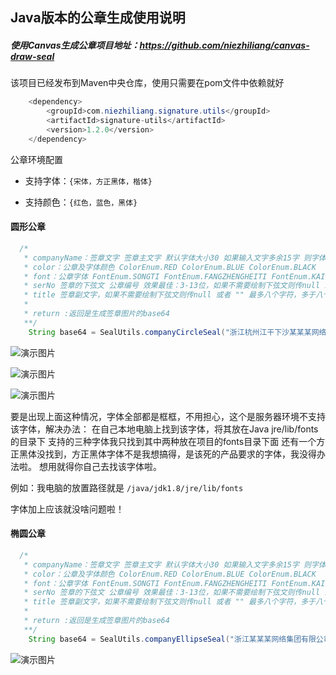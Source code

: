 ## Java版本的公章生成使用说明

##### 使用Canvas生成公章项目地址：https://github.com/niezhiliang/canvas-draw-seal

该项目已经发布到Maven中央仓库，使用只需要在pom文件中依赖就好

```java
    <dependency>
        <groupId>com.niezhiliang.signature.utils</groupId>
        <artifactId>signature-utils</artifactId>
        <version>1.2.0</version>
    </dependency>

```
公章环境配置

- 支持字体：`{宋体，方正黑体，楷体}`

- 支持颜色：`{红色，蓝色，黑体}`

#### 圆形公章

```java
  /*
   * companyName：签章文字 签章主文字 默认字体大小30 如果输入文字多余15字 则字体会自动缩小为23
   * color：公章及字体颜色 ColorEnum.RED ColorEnum.BLUE ColorEnum.BLACK 
   * font：公章字体 FontEnum.SONGTI FontEnum.FANGZHENGHEITI FontEnum.KAITI 
   * serNo 签章的下弦文 公章编号 效果最佳：3-13位，如果不需要绘制下弦文则传null 或者 ""
   * title 签章副文字，如果不需要绘制下弦文则传null 或者 "" 最多八个字符，多于八个字符会覆盖掉主文字
   * 
   * return :返回是生成签章图片的base64
   **/
    String base64 = SealUtils.companyCircleSeal("浙江杭州江干下沙某某某网络集团有限公司",ColorEnum.RED,FontEnum.SONGTI,"1234567899876","合同专用");
```

![演示图片](https://github.com/niezhiliang/signature-utils/blob/master/imgs/%E9%BB%91%E4%BD%93.png)

![演示图片](https://github.com/niezhiliang/signature-utils/blob/master/imgs/%E6%A5%B7%E4%BD%93.png)

![演示图片](https://github.com/niezhiliang/signature-utils/blob/master/imgs/%E6%96%B9%E6%AD%A3%E9%BB%91%E4%BD%93.png)

要是出现上面这种情况，字体全部都是框框，不用担心，这个是服务器环境不支持该字体，解决办法：
在自己本地电脑上找到该字体，将其放在Java jre/lib/fonts的目录下 支持的三种字体我只找到其中两种放在项目的fonts目录下面 还有一个方正黑体没找到，方正黑体字体不是我想搞得，是该死的产品要求的字体，我没得办法啦。
想用就得你自己去找该字体啦。

例如：我电脑的放置路径就是 `/java/jdk1.8/jre/lib/fonts`

字体加上应该就没啥问题啦！

#### 椭圆公章
```java
  /*
   * companyName：签章文字 签章主文字 默认字体大小30 如果输入文字多余15字 则字体会自动缩小为23
   * color：公章及字体颜色 ColorEnum.RED ColorEnum.BLUE ColorEnum.BLACK 
   * font：公章字体 FontEnum.SONGTI FontEnum.FANGZHENGHEITI FontEnum.KAITI 
   * serNo 签章的下弦文 公章编号 效果最佳：3-13位，如果不需要绘制下弦文则传null 或者 ""
   * title 签章副文字，如果不需要绘制下弦文则传null 或者 "" 最多八个字符，多于八个字符会覆盖掉主文字
   * 
   * return :返回是生成签章图片的base64
   **/
    String base64 = SealUtils.companyEllipseSeal("浙江某某某网络集团有限公司",ColorEnum.RED,FontEnum.SONGTI,"1234567899876","XX专用");
```
![演示图片](https://github.com/niezhiliang/signature-utils/blob/master/imgs/%E5%AE%8B%E4%BD%93.png)




